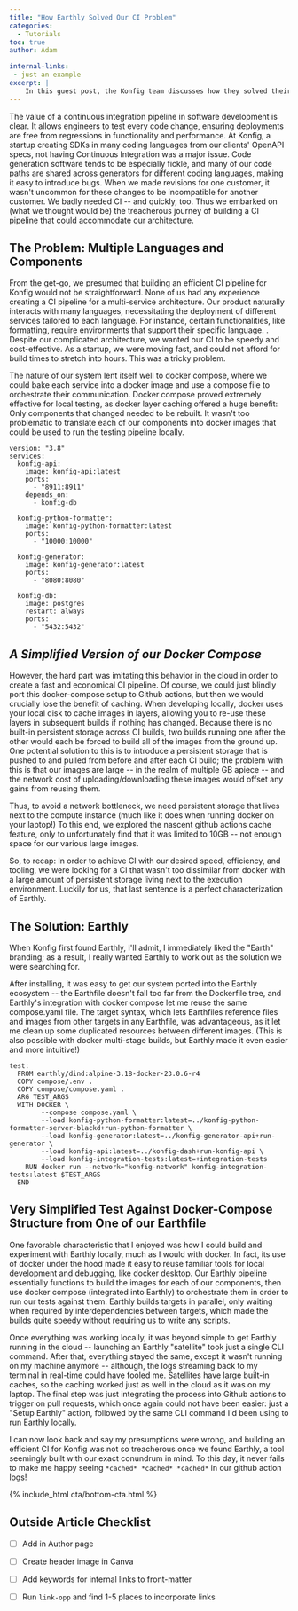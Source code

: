 ```yaml
---
title: "How Earthly Solved Our CI Problem"
categories:
  - Tutorials
toc: true
author: Adam

internal-links:
 - just an example
excerpt: |
    In this guest post, the Konfig team discusses how they solved their complex Continuous Integration challenges with Earthly, sharing insights valuable for any software development team.
---
```


The value of a continuous integration pipeline in software development is clear. It allows engineers to test every code change, ensuring deployments are free from regressions in functionality and performance. At Konfig, a startup creating SDKs in many coding languages from our clients' OpenAPI specs, not having Continuous Integration was a major issue. Code generation software tends to be especially fickle, and many of our code paths are shared across generators for different coding languages, making it easy to introduce bugs. When we made revisions for one customer, it wasn't uncommon for these changes to be incompatible for another customer. We badly needed CI -- and quickly, too. Thus we embarked on (what we thought would be) the treacherous journey of building a CI pipeline that could accommodate our architecture.

## The Problem: Multiple Languages and Components

From the get-go, we presumed that building an efficient CI pipeline for Konfig would not be straightforward. None of us had any experience creating a CI pipeline for a multi-service architecture. Our product naturally interacts with many languages, necessitating the deployment of different services tailored to each language. For instance, certain functionalities, like formatting, require environments that support their specific language. . Despite our complicated architecture, we wanted our CI to be speedy and cost-effective. As a startup, we were moving fast, and could not afford for build times to stretch into hours. This was a tricky problem.

The nature of our system lent itself well to docker compose, where we could bake each service into a docker image and use a compose file to orchestrate their communication. Docker compose proved extremely effective for local testing, as docker layer caching offered a huge benefit: Only components that changed needed to be rebuilt. It wasn't too problematic to translate each of our components into docker images that could be used to run the testing pipeline locally.

~~~
version: "3.8"
services:
  konfig-api:
    image: konfig-api:latest
    ports:
      - "8911:8911"
    depends_on:
      - konfig-db

  konfig-python-formatter:
    image: konfig-python-formatter:latest
    ports:
      - "10000:10000"

  konfig-generator:
    image: konfig-generator:latest
    ports:
      - "8080:8080"

  konfig-db:
    image: postgres
    restart: always
    ports:
      - "5432:5432"
~~~

## *A Simplified Version of our Docker Compose*

However, the hard part was imitating this behavior in the cloud in order to create a fast and economical CI pipeline. Of course, we could just blindly port this docker-compose setup to Github actions, but then we would crucially lose the benefit of caching. When developing locally, docker uses your local disk to cache images in layers, allowing you to re-use these layers in subsequent builds if nothing has changed. Because there is no built-in persistent storage across CI builds, two builds running one after the other would each be forced to build all of the images from the ground up. One potential solution to this is to introduce a persistent storage that is pushed to and pulled from before and after each CI build; the problem with this is that our images are large -- in the realm of multiple GB apiece -- and the network cost of uploading/downloading these images would offset any gains from reusing them.

Thus, to avoid a network bottleneck, we need persistent storage that lives next to the compute instance (much like it does when running docker on your laptop!) To this end, we explored the nascent github actions cache feature, only to unfortunately find that it was limited to 10GB -- not enough space for our various large images.

So, to recap: In order to achieve CI with our desired speed, efficiency, and tooling, we were looking for a CI that wasn't too dissimilar from docker with a large amount of persistent storage living next to the execution environment. Luckily for us, that last sentence is a perfect characterization of Earthly.  

## The Solution: Earthly

When Konfig first found Earthly, I'll admit, I immediately liked the "Earth" branding; as a result, I really wanted Earthly to work out as the solution we were searching for.

After installing, it was easy to get our system ported into the Earthly ecosystem -- the Earthfile doesn't fall too far from the Dockerfile tree, and Earthly's integration with docker compose let me reuse the same compose.yaml file. The target syntax, which lets Earthfiles reference files and images from other targets in any Earthfile, was advantageous, as it let me clean up some duplicated resources between different images. (This is also possible with docker multi-stage builds, but Earthly made it even easier and more intuitive!)

~~~
​test:
  FROM earthly/dind:alpine-3.18-docker-23.0.6-r4
  COPY compose/.env .
  COPY compose/compose.yaml .
  ARG TEST_ARGS
  WITH DOCKER \
        --compose compose.yaml \
        --load konfig-python-formatter:latest=../konfig-python-formatter-server-blackd+run-python-formatter \
        --load konfig-generator:latest=../konfig-generator-api+run-generator \
        --load konfig-api:latest=../konfig-dash+run-konfig-api \
        --load konfig-integration-tests:latest=+integration-tests
    RUN docker run --network="konfig-network" konfig-integration-tests:latest $TEST_ARGS
  END

~~~

## **Very Simplified Test Against Docker-Compose Structure from One of our Earthfile**

One favorable characteristic that I enjoyed was how I could build and experiment with Earthly locally, much as I would with docker. In fact, its use of docker under the hood made it easy to reuse familiar tools for local development and debugging, like docker desktop. Our Earthly pipeline essentially functions to build the images for each of our components, then use docker compose (integrated into Earthly) to orchestrate them in order to run our tests against them. Earthly builds targets in parallel, only waiting when required by interdependencies between targets, which made the builds quite speedy without requiring us to write any scripts.

Once everything was working locally, it was beyond simple to get Earthly running in the cloud -- launching an Earthly "satellite" took just a single CLI command. After that, everything stayed the same, except it wasn't running on my machine anymore -- although, the logs streaming back to my terminal in real-time could have fooled me. Satellites have large built-in caches, so the caching worked just as well in the cloud as it was on my laptop. The final step was just integrating the process into Github actions to trigger on pull requests, which once again could not have been easier: just a "Setup Earthly" action, followed by the same CLI command I'd been using to run Earthly locally.

I can now look back and say my presumptions were wrong, and building an efficient CI for Konfig was not so treacherous once we found Earthly, a tool seemingly built with our exact conundrum in mind. To this day, it never fails to make me happy seeing `*cached* *cached* *cached*` in our github action logs!

{% include_html cta/bottom-cta.html %}

## Outside Article Checklist

- [ ] Add in Author page
- [ ] Create header image in Canva

- [ ] Add keywords for internal links to front-matter
- [ ] Run `link-opp` and find 1-5 places to incorporate links
